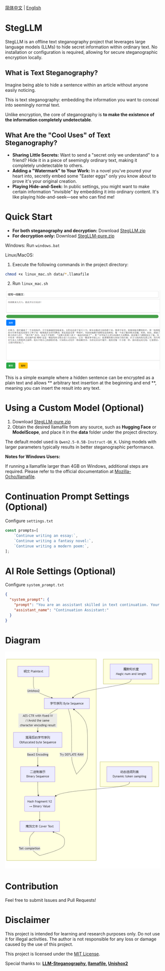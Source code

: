 [简体中文](README.md) | [English](README_en.md)
# StegLLM

StegLLM is an offline text steganography project that leverages large language models (LLMs) to hide secret information within ordinary text. No installation or configuration is required, allowing for secure steganographic encryption locally.

## What is Text Steganography?

Imagine being able to hide a sentence within an article without anyone easily noticing.

This is text steganography: embedding the information you want to conceal into seemingly normal text.

Unlike encryption, the core of steganography is **to make the existence of the information completely undetectable**.

## What Are the "Cool Uses" of Text Steganography?

*   **Sharing Little Secrets:** Want to send a "secret only we understand" to a friend? Hide it in a piece of seemingly ordinary text, making it completely undetectable to others.
*   **Adding a "Watermark" to Your Work:** In a novel you've poured your heart into, secretly embed some "Easter eggs" only you know about to prove it's your original creation.
*   **Playing Hide-and-Seek:** In public settings, you might want to make certain information "invisible" by embedding it into ordinary content. It's like playing hide-and-seek—see who can find me!

# Quick Start

* **For both steganography and decryption:** Download [StegLLM.zip](https://github.com/Rin313/StegLLM/releases)
* **For decryption only:** Download [StegLLM-pure.zip](https://github.com/Rin313/StegLLM/releases)

Windows: Run `windows.bat`

Linux/MacOS:
1. Execute the following commands in the project directory:
```bash
chmod +x linux_mac.sh data/*.llamafile
```
2. Run `linux_mac.sh`

![StegLLM](img.png "Interface Demo")

This is a simple example where a hidden sentence can be encrypted as a plain text and allows ** arbitrary text insertion at the beginning and end **, meaning you can insert the result into any text.

# Using a Custom Model (Optional)

1. Download [StegLLM-pure.zip](https://github.com/Rin313/StegLLM/releases)
2. Obtain the desired llamafile from any source, such as **Hugging Face** or **ModelScope**, and place it in the **data** folder under the project directory.

The default model used is `Qwen2.5-0.5B-Instruct-Q6_K`. Using models with larger parameters typically results in better steganographic performance.

**Notes for Windows Users:**

If running a llamafile larger than 4GB on Windows, additional steps are required. Please refer to the official documentation at [Mozilla-Ocho/llamafile](https://github.com/Mozilla-Ocho/llamafile).

# Continuation Prompt Settings (Optional)

Configure `settings.txt`

```javascript
const prompts=[
    `Continue writing an essay:`,
    `Continue writing a fantasy novel:`,
    `Continue writing a modern poem:`,
];
```

# AI Role Settings (Optional)

Configure `system_prompt.txt`

```json
{
  "system_prompt": {
    "prompt": "You are an assistant skilled in text continuation. Your task is to continue the provided text naturally and creatively, without asking questions, providing hints, stating task requirements, adding explanations, comments, or supplementary remarks. Your continuation should always follow natural language expression and allow blank user input.",
    "assistant_name": "Continuation Assistant:"
  }
}
```

# Diagram

![StegLLM](mermaid-diagram.png "StegLLM Diagram")

# Contribution

Feel free to submit Issues and Pull Requests!

# Disclaimer

This project is intended for learning and research purposes only. Do not use it for illegal activities. The author is not responsible for any loss or damage caused by the use of this project.

This project is licensed under the [MIT License](LICENSE).

Special thanks to: **[LLM-Steganography](https://github.com/HighDoping/LLM-Steganography/), [llamafile](https://github.com/Mozilla-Ocho/llamafile), [Unishox2](https://github.com/siara-cc/Unishox2)**